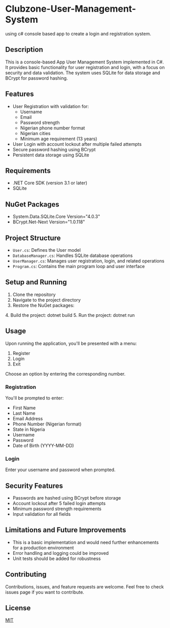 # Clubzone-User-Management-System
using c# console based app to create a login and registration system.

## Description
This is a console-based App User Management System implemented in C#. It provides basic functionality for user registration and login, with a focus on security and data validation. The system uses SQLite for data storage and BCrypt for password hashing.

## Features
- User Registration with validation for:
  - Username
  - Email
  - Password strength
  - Nigerian phone number format
  - Nigerian cities
  - Minimum age requirement (13 years)
- User Login with account lockout after multiple failed attempts
- Secure password hashing using BCrypt
- Persistent data storage using SQLite

## Requirements
- .NET Core SDK (version 3.1 or later)
- SQLite

## NuGet Packages
- System.Data.SQLite.Core Version="4.0.3"
- BCrypt.Net-Next Version="1.0.118"

## Project Structure
- `User.cs`: Defines the User model
- `DatabaseManager.cs`: Handles SQLite database operations
- `UserManager.cs`: Manages user registration, login, and related operations
- `Program.cs`: Contains the main program loop and user interface

## Setup and Running
1. Clone the repository
2. Navigate to the project directory
3. Restore the NuGet packages:
  <ItemGroup>
    <PackageReference Include="BCrypt.Net-Next" Version="4.0.3" />
    <PackageReference Include="System.Data.SQLite.Core" Version="1.0.118" />
  </ItemGroup>
4. Build the project: dotnet build
5. Run the project: dotnet run
   
## Usage
Upon running the application, you'll be presented with a menu:
1. Register
2. Login
3. Exit

Choose an option by entering the corresponding number.

### Registration
You'll be prompted to enter:
- First Name
- Last Name
- Email Address
- Phone Number (Nigerian format)
- State in Nigeria
- Username
- Password
- Date of Birth (YYYY-MM-DD)

### Login
Enter your username and password when prompted.

## Security Features
- Passwords are hashed using BCrypt before storage
- Account lockout after 5 failed login attempts
- Minimum password strength requirements
- Input validation for all fields

## Limitations and Future Improvements
- This is a basic implementation and would need further enhancements for a production environment
- Error handling and logging could be improved
- Unit tests should be added for robustness

## Contributing
Contributions, issues, and feature requests are welcome. Feel free to check issues page if you want to contribute.

## License
[MIT](https://choosealicense.com/licenses/mit/)
